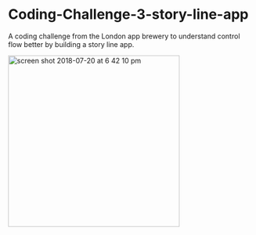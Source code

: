 # Coding-Challenge-3-story-line-app
A coding challenge from the London app brewery to understand control flow better by building a story line app.

<img width="350" alt="screen shot 2018-07-20 at 6 42 10 pm" src="https://user-images.githubusercontent.com/20943101/43030939-f3a9b972-8c4c-11e8-971d-b2b3c24153d6.png">
